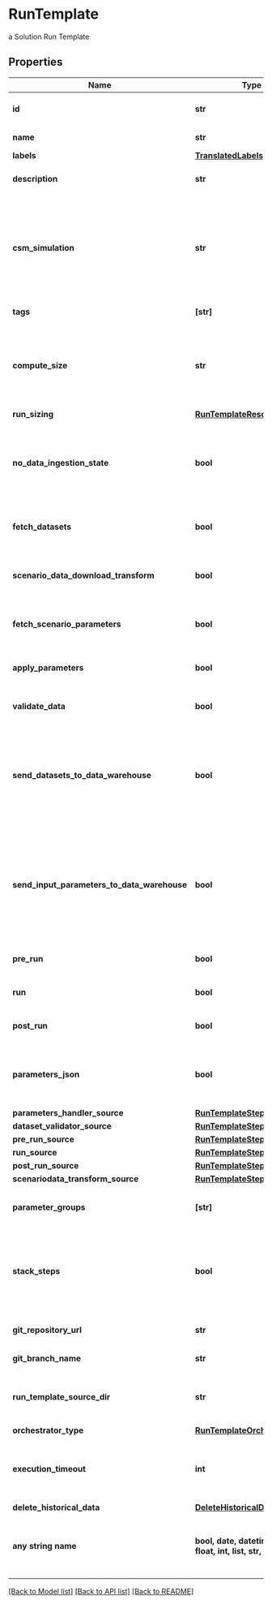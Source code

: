 # RunTemplate

a Solution Run Template

## Properties
Name | Type | Description | Notes
------------ | ------------- | ------------- | -------------
**id** | **str** | the Solution Run Template id | 
**name** | **str** | the Run Template name | [optional] 
**labels** | [**TranslatedLabels**](TranslatedLabels.md) |  | [optional] 
**description** | **str** | the Run Template description | [optional] 
**csm_simulation** | **str** | the Cosmo Tech simulation name. This information is send to the Engine. Mandatory information if no Engine is defined | [optional] 
**tags** | **[str]** | the list of Run Template tags | [optional] 
**compute_size** | **str** | the compute size needed for this Run Template. Standard sizes are basic and highcpu. Default is basic | [optional] 
**run_sizing** | [**RunTemplateResourceSizing**](RunTemplateResourceSizing.md) |  | [optional] 
**no_data_ingestion_state** | **bool** | set to true if the run template does not want to check data ingestion state (no probes or not control plane) | [optional] 
**fetch_datasets** | **bool** | whether or not the fetch dataset step is done | [optional] 
**scenario_data_download_transform** | **bool** | whether or not the scenario data download transform step step is done | [optional] 
**fetch_scenario_parameters** | **bool** | whether or not the fetch parameters step is done | [optional] 
**apply_parameters** | **bool** | whether or not the apply parameter step is done | [optional] 
**validate_data** | **bool** | whether or not the validate step is done | [optional] 
**send_datasets_to_data_warehouse** | **bool** | whether or not the Datasets values are send to the DataWarehouse prior to Simulation Run. If not set follow the Workspace setting | [optional] 
**send_input_parameters_to_data_warehouse** | **bool** | whether or not the input parameters values are send to the DataWarehouse prior to Simulation Run. If not set follow the Workspace setting | [optional] 
**pre_run** | **bool** | whether or not the pre-run step is done | [optional] 
**run** | **bool** | whether or not the run step is done | [optional] 
**post_run** | **bool** | whether or not the post-run step is done | [optional] 
**parameters_json** | **bool** | whether or not to store the scenario parameters in json instead of csv | [optional] 
**parameters_handler_source** | [**RunTemplateStepSource**](RunTemplateStepSource.md) |  | [optional] 
**dataset_validator_source** | [**RunTemplateStepSource**](RunTemplateStepSource.md) |  | [optional] 
**pre_run_source** | [**RunTemplateStepSource**](RunTemplateStepSource.md) |  | [optional] 
**run_source** | [**RunTemplateStepSource**](RunTemplateStepSource.md) |  | [optional] 
**post_run_source** | [**RunTemplateStepSource**](RunTemplateStepSource.md) |  | [optional] 
**scenariodata_transform_source** | [**RunTemplateStepSource**](RunTemplateStepSource.md) |  | [optional] 
**parameter_groups** | **[str]** | the ordered list of parameters groups for the Run Template | [optional] 
**stack_steps** | **bool** | whether or not to stack adjacent scenario run steps in one container run which will chain steps | [optional] 
**git_repository_url** | **str** | an optional URL to the git repository | [optional] 
**git_branch_name** | **str** | an optional git branch name | [optional] 
**run_template_source_dir** | **str** | an optional directory where to find the run template source | [optional] 
**orchestrator_type** | [**RunTemplateOrchestrator**](RunTemplateOrchestrator.md) |  | [optional] 
**execution_timeout** | **int** | an optional duration in seconds in which a workflow is allowed to run | [optional] 
**delete_historical_data** | [**DeleteHistoricalData**](DeleteHistoricalData.md) |  | [optional] 
**any string name** | **bool, date, datetime, dict, float, int, list, str, none_type** | any string name can be used but the value must be the correct type | [optional]

[[Back to Model list]](../README.md#documentation-for-models) [[Back to API list]](../README.md#documentation-for-api-endpoints) [[Back to README]](../README.md)


